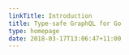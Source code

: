 ```yaml
---
linkTitle: Introduction
title: Type-safe GraphQL for Go
type: homepage
date: 2018-03-17T13:06:47+11:00
---
```

